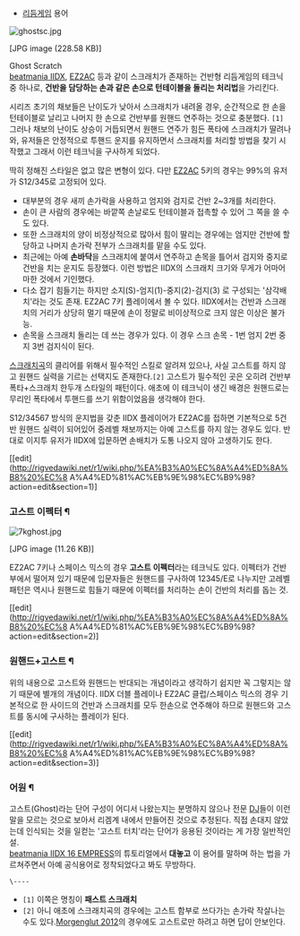   * [리듬게임](%EB%A6%AC%EB%93%AC%EA%B2%8C%EC%9E%84.md) 용어

![ghostsc.jpg](//rv.wkcdn.net/http://rigvedawiki.net/r1/pds/ghostsc.jpg)

[JPG image (228.58 KB)]

Ghost Scratch  
[beatmania IIDX](beatmania%20IIDX.md), [EZ2AC](EZ2AC.md) 등과 같이 스크래치가
존재하는 건반형 리듬게임의 테크닉 중 하나로, **건반을 담당하는 손과 같은 손으로 턴테이블을 돌리는 처리법**을 가리킨다.

시리즈 초기의 채보들은 난이도가 낮아서 스크래치가 내려올 경우, 순간적으로 한 손을 턴테이블로 날리고 나머지 한 손으로 건반부를 원핸드
연주하는 것으로 충분했다. `[1]` 그러나 채보의 난이도 상승이 거듭되면서 원핸드 연주가 힘든 폭타에 스크래치가 딸려나와, 유저들은
안정적으로 투핸드 운지를 유지하면서 스크래치를 처리할 방법을 찾기 시작했고 그래서 이런 테크닉을 구사하게 되었다.

딱히 정해진 스타일은 없고 많은 변형이 있다. 다만 [EZ2AC](EZ2AC.md) 5키의 경우는 99%의 유저가 S12/345로
고정되어 있다.

  * 대부분의 경우 새끼 손가락을 사용하고 엄지와 검지로 건반 2~3개를 처리한다.
  * 손이 큰 사람의 경우에는 바깥쪽 손날로도 턴테이블과 접촉할 수 있어 그 쪽을 쓸 수도 있다.
  * 또한 스크래치의 양이 비정상적으로 많아서 힘이 딸리는 경우에는 엄지만 건반에 할당하고 나머지 손가락 전부가 스크래치를 맡을 수도 있다.
  * 최근에는 아예 **손바닥**을 스크래치에 붙여서 연주하고 손목을 틀어서 검지와 중지로 건반을 치는 운지도 등장했다. 이런 방법은 IIDX의 스크래치 크기와 무게가 어마어마한 것에서 기인했다.
  * 다소 잡기 힘들기는 하지만 소지(S)-엄지(1)-중지(2)-검지(3) 로 구성되는 '삼각배치'라는 것도 존재. EZ2AC 7키 플레이에서 볼 수 있다. IIDX에서는 건반과 스크래치의 거리가 상당히 멀기 때문에 손이 정말로 비이상적으로 크지 않은 이상은 불가능.
  * 손목을 스크래치 돌리는 데 쓰는 경우가 있다. 이 경우 스크 손목 - 1번 엄지 2번 중지 3번 검지식이 된다.  

[스크래치곡](%EC%8A%A4%ED%81%AC%EB%9E%98%EC%B9%98%EA%B3%A1.md)의 클리어를 위해서 필수적인
스킬로 알려져 있으나, 사실 고스트를 하지 않고 원핸드 실력을 기르는 선택지도 존재한다.`[2]` 고스트가 필수적인 곳은 오히려 건반부
폭타+스크래치 한두개 스타일의 패턴이다. 애초에 이 테크닉이 생긴 배경은 원핸드로는 무리인 폭타에서 투핸드를 쓰기 위함이었음을 생각해야
한다.

S12/34567 방식의 운지법을 갖춘 IIDX 플레이어가 EZ2AC를 접하면 기본적으로 5건반 원핸드 실력이 되어있어 중레벨 채보까지는
아예 고스트를 하지 않는 경우도 있다. 반대로 이지투 유저가 IIDX에 입문하면 손배치가 도통 나오지 않아 고생하기도 한다.

[[edit](http://rigvedawiki.net/r1/wiki.php/%EA%B3%A0%EC%8A%A4%ED%8A%B8%20%EC%8
A%A4%ED%81%AC%EB%9E%98%EC%B9%98?action=edit&section=1)]

### 고스트 이펙터 ¶

![7kghost.jpg](//rv.wkcdn.net/http://rigvedawiki.net/r1/pds/7kghost.jpg)

[JPG image (11.26 KB)]

  

EZ2AC 7키나 스페이스 믹스의 경우 **고스트 이펙터**라는 테크닉도 있다. 이펙터가 건반부에서 떨어져 있기 때문에 입문자들은 원핸드를
구사하여 12345/E로 나누지만 고레벨 패턴은 역시나 원핸드로 힘들기 때문에 이펙터를 처리하는 손이 건반의 처리를 돕는 것.

[[edit](http://rigvedawiki.net/r1/wiki.php/%EA%B3%A0%EC%8A%A4%ED%8A%B8%20%EC%8
A%A4%ED%81%AC%EB%9E%98%EC%B9%98?action=edit&section=2)]

### 원핸드+고스트 ¶

위의 내용으로 고스트와 원핸드는 반대되는 개념이라고 생각하기 쉽지만 꼭 그렇지는 않기 때문에 별개의 개념이다. IIDX 더블 플레이나
EZ2AC 클럽/스페이스 믹스의 경우 기본적으로 한 사이드의 건반과 스크래치를 모두 한손으로 연주해야 하므로 원핸드와 고스트를 동시에
구사하는 플레이가 된다.

[[edit](http://rigvedawiki.net/r1/wiki.php/%EA%B3%A0%EC%8A%A4%ED%8A%B8%20%EC%8
A%A4%ED%81%AC%EB%9E%98%EC%B9%98?action=edit&section=3)]

### 어원 ¶

고스트(Ghost)라는 단어 구성이 어디서 나왔는지는 분명하지 않으나 전문 [DJ](DJ.md)들이 이런 말을 모르는 것으로 보아서
리겜계 내에서 만들어진 것으로 추정된다. 직접 손대지 않았는데 인식되는 것을 일컫는 '고스트 터치'라는 단어가 응용된 것이라는 게 가장
일반적인 설.  
[beatmania IIDX 16 EMPRESS](beatmania%20IIDX%2016%20EMPRESS.md)의 튜토리얼에서
**대놓고** 이 용어를 말하며 하는 법을 가르쳐주면서 아예 공식용어로 정착되었다고 봐도 무방하다.

`\----`

  * `[1]` 이쪽은 명칭이 **패스트 스크래치**
  * `[2]` 아니 애초에 스크래치곡의 경우에는 고스트 함부로 쓰다가는 손가락 작살나는 수도 있다.[Morgenglut 2012](Morgenglut%202012.md)의 경우에도 고스트로만 하려고 하면 답이 안보인다.

